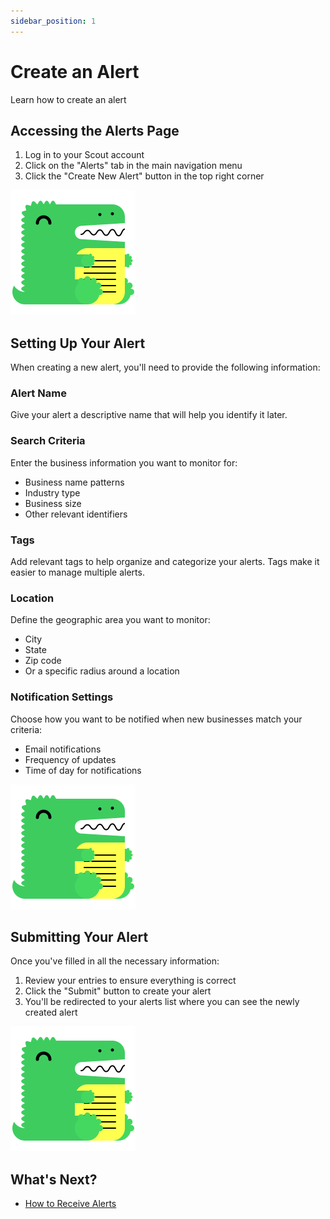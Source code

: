 ```yaml
---
sidebar_position: 1
---
```


# Create an Alert

Learn how to create an alert

## Accessing the Alerts Page

1. Log in to your Scout account
2. Click on the "Alerts" tab in the main navigation menu
3. Click the "Create New Alert" button in the top right corner

![Access Alerts Page](/img/docusaurus.png)

## Setting Up Your Alert

When creating a new alert, you'll need to provide the following information:

### Alert Name
Give your alert a descriptive name that will help you identify it later.

### Search Criteria
Enter the business information you want to monitor for:
- Business name patterns
- Industry type
- Business size
- Other relevant identifiers

### Tags
Add relevant tags to help organize and categorize your alerts. Tags make it easier to manage multiple alerts.

### Location
Define the geographic area you want to monitor:
- City
- State
- Zip code
- Or a specific radius around a location

### Notification Settings
Choose how you want to be notified when new businesses match your criteria:
- Email notifications
- Frequency of updates
- Time of day for notifications

![Alert Form](/img/docusaurus.png)

## Submitting Your Alert

Once you've filled in all the necessary information:

1. Review your entries to ensure everything is correct
2. Click the "Submit" button to create your alert
3. You'll be redirected to your alerts list where you can see the newly created alert

![Submit Button](/img/docusaurus.png)

## What's Next?

- [How to Receive Alerts](receiving-alerts.md)

